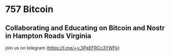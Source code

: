 # 757 Bitcoin
## Collaborating and Educating on Bitcoin and Nostr in Hampton Roads Virginia
join us on telegram (https://t.me/+y_1iPeEFRCc3YWFk)
